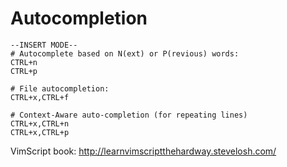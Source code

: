# Autocompletion

```
--INSERT MODE--
# Autocomplete based on N(ext) or P(revious) words:
CTRL+n
CTRL+p

# File autocompletion:
CTRL+x,CTRL+f

# Context-Aware auto-completion (for repeating lines)
CTRL+x,CTRL+n
CTRL+x,CTRL+p
```

VimScript book:
http://learnvimscriptthehardway.stevelosh.com/
